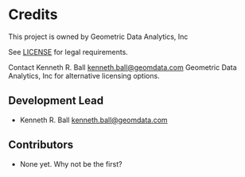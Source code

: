 # Credits

This project is owned by Geometric Data Analytics, Inc

See [LICENSE](LICENSE) for legal requirements.

Contact Kenneth R. Ball <kenneth.ball@geomdata.com> Geometric Data Analytics, Inc
for alternative licensing options.

## Development Lead

* Kenneth R. Ball <kenneth.ball@geomdata.com>

## Contributors

* None yet. Why not be the first?
